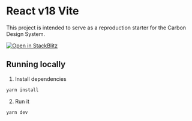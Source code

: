 # React v18 Vite

This project is intended to serve as a reproduction starter for the Carbon Design System.

[![Open in StackBlitz](https://developer.stackblitz.com/img/open_in_stackblitz.svg)](https://stackblitz.com/github/carbon-design-system/sandboxes/tree/main/react/latest/react-18-vite-ts/?preset=node=)

## Running locally

1. Install dependencies

```sh
yarn install
```

2. Run it

```sh
yarn dev
```
